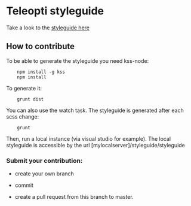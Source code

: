 # Teleopti styleguide

Take a look to the [styleguide here](http://teleopti.github.io/styleguide/styleguide)


## How to contribute

To be able to generate the styleguide you need kss-node:

		npm install -g kss
		npm install

To generate it:

		grunt dist

You can also use the watch task. The styleguide is generated after each scss change:

		grunt

Then, run a local instance (via visual studio for example). The local styleguide is accessible by the url [mylocalserver]/styleguide/styleguide


### Submit your contribution:

* create your own branch

* commit

* create a pull request from this branch to master.
 

